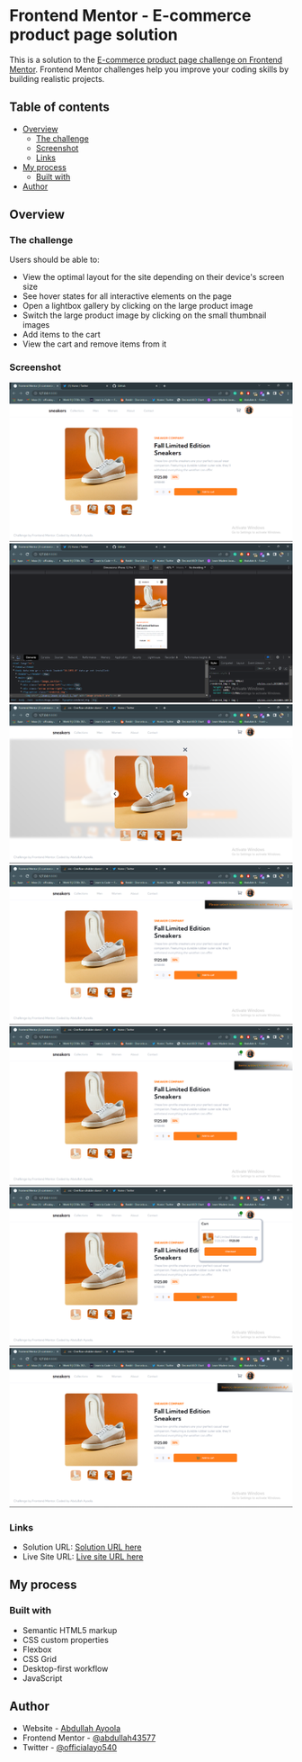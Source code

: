# Frontend Mentor - E-commerce product page solution

This is a solution to the [E-commerce product page challenge on Frontend Mentor](https://www.frontendmentor.io/challenges/ecommerce-product-page-UPsZ9MJp6). Frontend Mentor challenges help you improve your coding skills by building realistic projects.

## Table of contents

- [Overview](#overview)
  - [The challenge](#the-challenge)
  - [Screenshot](#screenshot)
  - [Links](#links)
- [My process](#my-process)
  - [Built with](#built-with)
- [Author](#author)

## Overview

### The challenge

Users should be able to:

- View the optimal layout for the site depending on their device's screen size
- See hover states for all interactive elements on the page
- Open a lightbox gallery by clicking on the large product image
- Switch the large product image by clicking on the small thumbnail images
- Add items to the cart
- View the cart and remove items from it

### Screenshot

![](<./design/Screenshot%20(32).png>)
![](<./design/Screenshot%20(33).png>)
![](<./design/Screenshot%20(34).png>)
![](<./design/Screenshot%20(35).png>)
![](<./design/Screenshot%20(36).png>)
![](<./design/Screenshot%20(37).png>)
![](<./design/Screenshot%20(38).png>)

### Links

- Solution URL: [Solution URL here](https://www.frontendmentor.io/solutions/ecommerce-product-page-t_QxOfkAB9)
- Live Site URL: [Live site URL here](https://ecommerce-main.netlify.app/)

## My process

### Built with

- Semantic HTML5 markup
- CSS custom properties
- Flexbox
- CSS Grid
- Desktop-first workflow
- JavaScript

## Author

- Website - [Abdullah Ayoola](https://github.com/abdullah43577)
- Frontend Mentor - [@abdullah43577](https://www.frontendmentor.io/profile/abdullah43577)
- Twitter - [@officialayo540](https://twitter.com/officialayo540)
